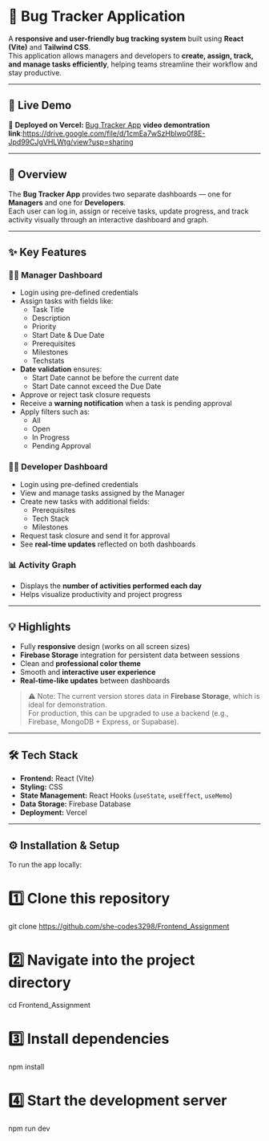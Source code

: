 # 🐞 Bug Tracker Application

A **responsive and user-friendly bug tracking system** built using **React (Vite)** and **Tailwind CSS**.  
This application allows managers and developers to **create, assign, track, and manage tasks efficiently**, helping teams streamline their workflow and stay productive.

---

## 🚀 Live Demo

🔗 **Deployed on Vercel:** [Bug Tracker App](https://frontend-assignment-seven-gamma.vercel.app/)
  **video demontration link**:https://drive.google.com/file/d/1cmEa7wSzHblwp0f8E-Jpd99CJgVHLWtg/view?usp=sharing

---

## 🧠 Overview

The **Bug Tracker App** provides two separate dashboards — one for **Managers** and one for **Developers**.  
Each user can log in, assign or receive tasks, update progress, and track activity visually through an interactive dashboard and graph.

---

## ✨ Key Features

### 👩‍💼 Manager Dashboard
- Login using pre-defined credentials  
- Assign tasks with fields like:
  - Task Title  
  - Description  
  - Priority  
  - Start Date & Due Date
  - Prerequisites
  - Milestones
  - Techstats
- **Date validation** ensures:
  - Start Date cannot be before the current date  
  - Start Date cannot exceed the Due Date  
- Approve or reject task closure requests  
- Receive a **warning notification** when a task is pending approval  
- Apply filters such as:
  - All  
  - Open  
  - In Progress  
  - Pending Approval  

### 👩‍💻 Developer Dashboard
- Login using pre-defined credentials  
- View and manage tasks assigned by the Manager  
- Create new tasks with additional fields:
  - Prerequisites  
  - Tech Stack  
  - Milestones  
- Request task closure and send it for approval  
- See **real-time updates** reflected on both dashboards  

### 📊 Activity Graph
- Displays the **number of activities performed each day**  
- Helps visualize productivity and project progress  

---

## 💡 Highlights

- Fully **responsive** design (works on all screen sizes)  
- **Firebase Storage** integration for persistent data between sessions  
- Clean and **professional color theme**  
- Smooth and **interactive user experience**  
- **Real-time-like updates** between dashboards  

> ⚠️ Note: The current version stores data in **Firebase Storage**, which is ideal for demonstration.  
> For production, this can be upgraded to use a backend (e.g., Firebase, MongoDB + Express, or Supabase).

---

## 🛠️ Tech Stack

- **Frontend:** React (Vite)  
- **Styling:** CSS  
- **State Management:** React Hooks (`useState`, `useEffect`, `useMemo`)  
- **Data Storage:** Firebase Database
- **Deployment:** Vercel  

---

## ⚙️ Installation & Setup

To run the app locally:

# 1️⃣ Clone this repository
git clone https://github.com/she-codes3298/Frontend_Assignment

# 2️⃣ Navigate into the project directory
cd Frontend_Assignment

# 3️⃣ Install dependencies
npm install

# 4️⃣ Start the development server
npm run dev
